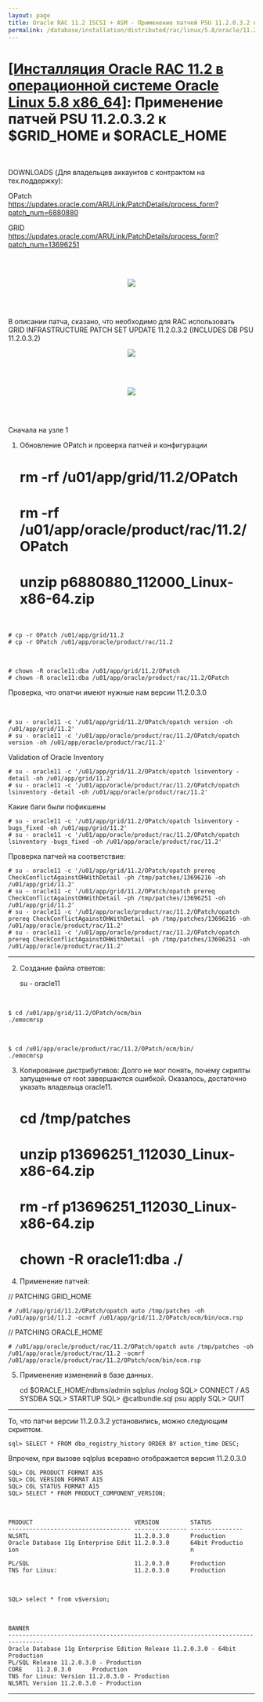 ```yaml
---
layout: page
title: Oracle RAC 11.2 ISCSI + ASM - Применение патчей PSU 11.2.0.3.2 к $GRID_HOME и $ORACLE_HOME
permalink: /database/installation/distributed/rac/linux/5.8/oracle/11.2/patching/
---
```


# <a href="/database/installation/distributed/rac/linux/5.8/oracle/11.2/">[Инсталляция Oracle RAC 11.2 в операционной системе Oracle Linux 5.8 x86_64]</a>: Применение патчей PSU 11.2.0.3.2 к $GRID_HOME и $ORACLE_HOME

<br/>


DOWNLOADS (Для владельцев аккаунтов с контрактом на тех.поддержку):  

OPatch  
https://updates.oracle.com/ARULink/PatchDetails/process_form?patch_num=6880880

GRID  
https://updates.oracle.com/ARULink/PatchDetails/process_form?patch_num=13696251


<br/><br/>


<div align="center">
	<img src="http://img.oradba.net/img/oracle/database/rac/11.2/rac_patching_01.PNG" border="0">
</div>

<br/><br/>

В описании патча, сказано, что необходимо для RAC использовать <br/>
GRID INFRASTRUCTURE PATCH SET UPDATE 11.2.0.3.2 (INCLUDES DB PSU 11.2.0.3.2)

<div align="center">
	<img src="http://img.oradba.net/img/oracle/database/rac/11.2/rac_patching_02.PNG" border="0">
</div>

<br/><br/>

<div align="center">
	<img src="http://img.oradba.net/img/oracle/database/rac/11.2/rac_patching_03.PNG" border="0">
</div>

<br/><br/>


Сначала на узле 1

1) Обновление OPatch и проверка патчей и конфигурации

	# rm -rf /u01/app/grid/11.2/OPatch
	# rm -rf /u01/app/oracle/product/rac/11.2/OPatch
	# unzip p6880880_112000_Linux-x86-64.zip

<br/>

	# cp -r OPatch /u01/app/grid/11.2
	# cp -r OPatch /u01/app/oracle/product/rac/11.2

<br/>

	# chown -R oracle11:dba /u01/app/grid/11.2/OPatch
	# chown -R oracle11:dba /u01/app/oracle/product/rac/11.2/OPatch


Проверка, что опатчи имеют нужные нам версии 11.2.0.3.0

<br/>

	# su - oracle11 -c '/u01/app/grid/11.2/OPatch/opatch version -oh /u01/app/grid/11.2'
	# su - oracle11 -c '/u01/app/oracle/product/rac/11.2/OPatch/opatch version -oh /u01/app/oracle/product/rac/11.2'


Validation of Oracle Inventory

	# su - oracle11 -c '/u01/app/grid/11.2/OPatch/opatch lsinventory -detail -oh /u01/app/grid/11.2'
	# su - oracle11 -c '/u01/app/oracle/product/rac/11.2/OPatch/opatch lsinventory -detail -oh /u01/app/oracle/product/rac/11.2'

Какие баги были пофикшены

	# su - oracle11 -c '/u01/app/grid/11.2/OPatch/opatch lsinventory -bugs_fixed -oh /u01/app/grid/11.2'
	# su - oracle11 -c '/u01/app/oracle/product/rac/11.2/OPatch/opatch lsinventory -bugs_fixed -oh /u01/app/oracle/product/rac/11.2'

Проверка патчей на соответствие:

	# su - oracle11 -c '/u01/app/grid/11.2/OPatch/opatch prereq CheckConflictAgainstOHWithDetail -ph /tmp/patches/13696216 -oh /u01/app/grid/11.2'
	# su - oracle11 -c '/u01/app/grid/11.2/OPatch/opatch prereq CheckConflictAgainstOHWithDetail -ph /tmp/patches/13696251 -oh /u01/app/grid/11.2'
	# su - oracle11 -c '/u01/app/oracle/product/rac/11.2/OPatch/opatch prereq CheckConflictAgainstOHWithDetail -ph /tmp/patches/13696216 -oh /u01/app/oracle/product/rac/11.2'
	# su - oracle11 -c '/u01/app/oracle/product/rac/11.2/OPatch/opatch prereq CheckConflictAgainstOHWithDetail -ph /tmp/patches/13696251 -oh /u01/app/oracle/product/rac/11.2'

----------------------------------------------

2) Создание файла ответов:

	su - oracle11

<br/>

	$ cd /u01/app/grid/11.2/OPatch/ocm/bin
	./emocmrsp

<br/>

	$ cd /u01/app/oracle/product/rac/11.2/OPatch/ocm/bin/
	./emocmrsp


3) Копирование дистрибутивов:
Долго не мог понять, почему скрипты запущенные от root завершаются ошибкой.
Оказалось, достаточно указать владельца oracle11.


	# cd /tmp/patches
	# unzip p13696251_112030_Linux-x86-64.zip
	# rm -rf p13696251_112030_Linux-x86-64.zip
	# chown -R oracle11:dba ./


4) Применение патчей:

// PATCHING GRID_HOME

	# /u01/app/grid/11.2/OPatch/opatch auto /tmp/patches -oh /u01/app/grid/11.2 -ocmrf /u01/app/grid/11.2/OPatch/ocm/bin/ocm.rsp

// PATCHING ORACLE_HOME

	# /u01/app/oracle/product/rac/11.2/OPatch/opatch auto /tmp/patches -oh /u01/app/oracle/product/rac/11.2 -ocmrf /u01/app/oracle/product/rac/11.2/OPatch/ocm/bin/ocm.rsp


5) Применение изменений в базе данных.


	cd $ORACLE_HOME/rdbms/admin
	sqlplus /nolog
	SQL> CONNECT / AS SYSDBA
	SQL> STARTUP
	SQL> @catbundle.sql psu apply
	SQL> QUIT


--------------------------------------------

То, что патчи версии 11.2.0.3.2 установились, можно следующим скриптом.

	sql> SELECT * FROM dba_registry_history ORDER BY action_time DESC;


Впрочем, при вызове sqlplus всеравно отображается версия 11.2.0.3.0

	SQL> COL PRODUCT FORMAT A35
	SQL> COL VERSION FORMAT A15
	SQL> COL STATUS FORMAT A15
	SQL> SELECT * FROM PRODUCT_COMPONENT_VERSION;

<br/>

	PRODUCT                             VERSION         STATUS
	----------------------------------- --------------- ---------------
	NLSRTL                              11.2.0.3.0      Production
	Oracle Database 11g Enterprise Edit 11.2.0.3.0      64bit Productio
	ion                                                 n

	PL/SQL                              11.2.0.3.0      Production
	TNS for Linux:                      11.2.0.3.0      Production


<br/>

	SQL> select * from v$version;

<br/>

	BANNER
	--------------------------------------------------------------------------------
	Oracle Database 11g Enterprise Edition Release 11.2.0.3.0 - 64bit Production
	PL/SQL Release 11.2.0.3.0 - Production
	CORE    11.2.0.3.0      Production
	TNS for Linux: Version 11.2.0.3.0 - Production
	NLSRTL Version 11.2.0.3.0 - Production
----------------------------------
